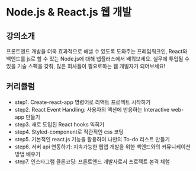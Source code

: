 # Node.js & React.js 웹 개발

## 강의소개

프론트엔드 개발을 더욱 효과적으로 해낼 수 있도록 도와주는 프레임워크인, React와 백엔드를 js로 할 수 있는 Node.js에 대해 넵플러스에서 배워보세요. 실무에 투입될 수 있을 기술 스펙을 갖춰, 많은 회사들이 필요로하는 웹 개발자가 되어보세요!

## 커리큘럼

- step1. Create-react-app 명령어로 리액트 프로젝트 시작하기
- step2. React Event Handling: 사용자의 액션에 반응하는 Interactive web-app 만들기
- step3. 새로 도입된 React hooks 익히기
- step4. Styled-component로 직관적인 css 코딩
- step5. 기본적인 react.js 기능을 활용하여 나만의 To-do 리스트 만들기
- step6. 서버 api 연동하기: 지속가능한 웹앱 개발을 위한 백엔드와의 커뮤니케이션 방법 배우기
- step7. 인스타그램 클론코딩: 프론트엔드 개발자로서 프로젝트 본격 체험
